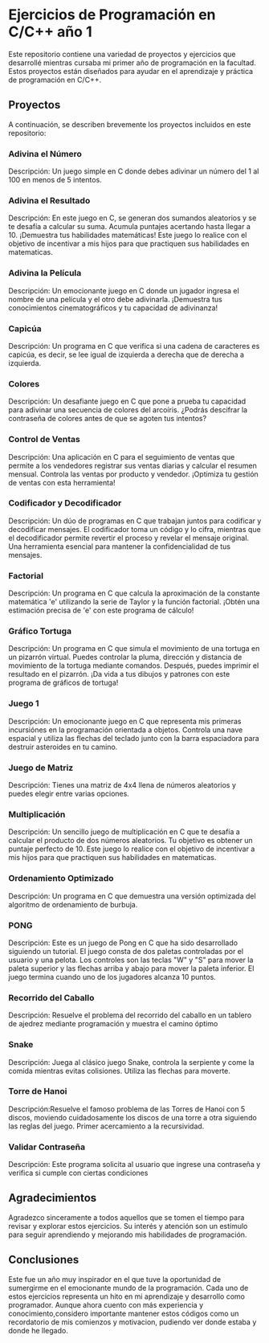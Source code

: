 # Ejercicios de Programación en C/C++ año 1

Este repositorio contiene una variedad de proyectos y ejercicios que desarrollé mientras cursaba mi primer año de programación en la facultad. Estos proyectos están diseñados para ayudar en el aprendizaje y práctica de programación en C/C++.

## Proyectos

A continuación, se describen brevemente los proyectos incluidos en este repositorio:

### Adivina el Número

Descripción: Un juego simple en C donde debes adivinar un número del 1 al 100 en menos de 5 intentos.

### Adivina el Resultado

Descripción: En este juego en C, se generan dos sumandos aleatorios y se te desafía a calcular su suma. Acumula puntajes acertando hasta llegar a 10. 
¡Demuestra tus habilidades matemáticas!
Este juego lo realice con el objetivo de incentivar a mis hijos para que practiquen sus habilidades en matematicas.

### Adivina la Película

Descripción: Un emocionante juego en C donde un jugador ingresa el nombre de una película y el otro debe adivinarla. ¡Demuestra tus conocimientos cinematográficos y tu capacidad de adivinanza!
### Capicúa

Descripción: Un programa en C que verifica si una cadena de caracteres es capicúa, es decir, se lee igual de izquierda a derecha que de derecha a izquierda.

### Colores

Descripción: Un desafiante juego en C que pone a prueba tu capacidad para adivinar una secuencia de colores del arcoíris. ¿Podrás descifrar la contraseña de colores antes de que se agoten tus intentos?

### Control de Ventas

Descripción: Una aplicación en C para el seguimiento de ventas que permite a los vendedores registrar sus ventas diarias y calcular el resumen mensual. Controla las ventas por producto y vendedor. ¡Optimiza tu gestión de ventas con esta herramienta!

### Codificador y Decodificador

Descripción: Un dúo de programas en C que trabajan juntos para codificar y decodificar mensajes. El codificador toma un código y lo cifra, mientras que el decodificador permite revertir el proceso y revelar el mensaje original. Una herramienta esencial para mantener la confidencialidad de tus mensajes.

### Factorial

Descripción: Un programa en C que calcula la aproximación de la constante matemática 'e' utilizando la serie de Taylor y la función factorial. ¡Obtén una estimación precisa de 'e' con este programa de cálculo!

### Gráfico Tortuga

Descripción: Un programa en C que simula el movimiento de una tortuga en un pizarrón virtual. Puedes controlar la pluma, dirección y distancia de movimiento de la tortuga mediante comandos. Después, puedes imprimir el resultado en el pizarrón. ¡Da vida a tus dibujos y patrones con este programa de gráficos de tortuga!

### Juego 1

Descripción: Un emocionante juego en C que representa mis primeras incursiónes en la programación orientada a objetos. 
Controla una nave espacial y utiliza las flechas del teclado junto con la barra espaciadora para destruir asteroides en tu camino.

### Juego de Matriz

Descripción: Tienes una matriz de 4x4 llena de números aleatorios y puedes elegir entre varias opciones.

### Multiplicación

Descripción: Un sencillo juego de multiplicación en C que te desafía a calcular el producto de dos números aleatorios. 
Tu objetivo es obtener un puntaje perfecto de 10.
Este juego lo realice con el objetivo de incentivar a mis hijos para que practiquen sus habilidades en matematicas.

### Ordenamiento Optimizado

Descripción: Un programa en C que demuestra una versión optimizada del algoritmo de ordenamiento de burbuja.

### PONG

Descripción: Este es un juego de Pong en C que ha sido desarrollado siguiendo un tutorial.
El juego consta de dos paletas controladas por el usuario y una pelota.
Los controles son las teclas "W" y "S" para mover la paleta superior y las flechas arriba y abajo para mover la paleta inferior.
El juego termina cuando uno de los jugadores alcanza 10 puntos.

### Recorrido del Caballo

Descripción: Resuelve el problema del recorrido del caballo en un tablero de ajedrez mediante programación y muestra el camino óptimo

### Snake

Descripción: Juega al clásico juego Snake, controla la serpiente y come la comida mientras evitas colisiones.
Utiliza las flechas para moverte.

### Torre de Hanoi

Descripción:Resuelve el famoso problema de las Torres de Hanoi con 5 discos, moviendo cuidadosamente los discos de una torre a otra siguiendo las reglas del juego.
Primer acercamiento a la recursividad.

### Validar Contraseña

Descripción:  Este programa solicita al usuario que ingrese una contraseña y verifica si cumple con ciertas condiciones

## Agradecimientos

Agradezco sinceramente a todos aquellos que se tomen el tiempo para revisar y explorar estos ejercicios. Su interés y atención son un estímulo para seguir aprendiendo y mejorando mis habilidades de programación.

## Conclusiones

Este fue un año muy inspirador en el que tuve la oportunidad de sumergirme en el emocionante mundo de la programación.
Cada uno de estos ejercicios representa un hito en mi aprendizaje y desarrollo como programador. 
Aunque ahora cuento con más experiencia y conocimiento,considero importante mantener estos códigos como un recordatorio de mis comienzos y motivacion, pudiendo ver donde estaba y donde he llegado.
